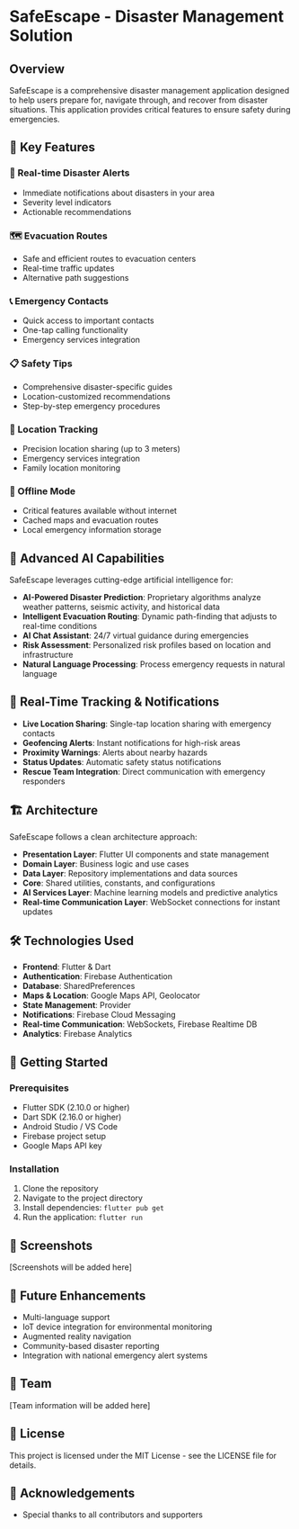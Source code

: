 # SafeEscape - Disaster Management Solution

## Overview

SafeEscape is a comprehensive disaster management application designed to help users prepare for, navigate through, and recover from disaster situations. This application provides critical features to ensure safety during emergencies.

## 🌟 Key Features

### 🔔 Real-time Disaster Alerts
- Immediate notifications about disasters in your area
- Severity level indicators
- Actionable recommendations

### 🗺️ Evacuation Routes
- Safe and efficient routes to evacuation centers
- Real-time traffic updates
- Alternative path suggestions

### 📞 Emergency Contacts
- Quick access to important contacts
- One-tap calling functionality
- Emergency services integration

### 📋 Safety Tips
- Comprehensive disaster-specific guides
- Location-customized recommendations
- Step-by-step emergency procedures

### 📍 Location Tracking
- Precision location sharing (up to 3 meters)
- Emergency services integration
- Family location monitoring

### 📵 Offline Mode
- Critical features available without internet
- Cached maps and evacuation routes
- Local emergency information storage

## 🤖 Advanced AI Capabilities

SafeEscape leverages cutting-edge artificial intelligence for:

- **AI-Powered Disaster Prediction**: Proprietary algorithms analyze weather patterns, seismic activity, and historical data
- **Intelligent Evacuation Routing**: Dynamic path-finding that adjusts to real-time conditions
- **AI Chat Assistant**: 24/7 virtual guidance during emergencies
- **Risk Assessment**: Personalized risk profiles based on location and infrastructure
- **Natural Language Processing**: Process emergency requests in natural language

## 📍 Real-Time Tracking & Notifications

- **Live Location Sharing**: Single-tap location sharing with emergency contacts
- **Geofencing Alerts**: Instant notifications for high-risk areas
- **Proximity Warnings**: Alerts about nearby hazards
- **Status Updates**: Automatic safety status notifications
- **Rescue Team Integration**: Direct communication with emergency responders

## 🏗️ Architecture

SafeEscape follows a clean architecture approach:

- **Presentation Layer**: Flutter UI components and state management
- **Domain Layer**: Business logic and use cases
- **Data Layer**: Repository implementations and data sources
- **Core**: Shared utilities, constants, and configurations
- **AI Services Layer**: Machine learning models and predictive analytics
- **Real-time Communication Layer**: WebSocket connections for instant updates

## 🛠️ Technologies Used

- **Frontend**: Flutter & Dart
- **Authentication**: Firebase Authentication
- **Database**: SharedPreferences
- **Maps & Location**: Google Maps API, Geolocator
- **State Management**: Provider
- **Notifications**: Firebase Cloud Messaging
- **Real-time Communication**: WebSockets, Firebase Realtime DB
- **Analytics**: Firebase Analytics

## 🚀 Getting Started

### Prerequisites
- Flutter SDK (2.10.0 or higher)
- Dart SDK (2.16.0 or higher)
- Android Studio / VS Code
- Firebase project setup
- Google Maps API key

### Installation

1. Clone the repository
2. Navigate to the project directory
3. Install dependencies: `flutter pub get`
4. Run the application: `flutter run`

## 📱 Screenshots

[Screenshots will be added here]

## 🔮 Future Enhancements

- Multi-language support
- IoT device integration for environmental monitoring
- Augmented reality navigation
- Community-based disaster reporting
- Integration with national emergency alert systems

## 👥 Team

[Team information will be added here]

## 📄 License

This project is licensed under the MIT License - see the LICENSE file for details.

## 🙏 Acknowledgements

- Special thanks to all contributors and supporters